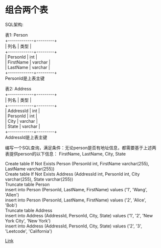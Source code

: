 <h1>组合两个表</h1>


SQL架构:

表1: Person</br>
+-------------+---------+</br>
| 列名         | 类型     |</br>
+-------------+---------+</br>
| PersonId    | int     |</br>
| FirstName   | varchar |</br>
| LastName    | varchar |</br>
+-------------+---------+</br>
PersonId是上表主键

表2: Address</br>
+-------------+---------+</br>
| 列名         | 类型    |</br>
+-------------+---------+</br>
| AddressId   | int     |</br>
| PersonId    | int     |</br>
| City        | varchar |</br>
| State       | varchar |</br>
+-------------+---------+</br>
AddressId是上表主键

编写一个SQL查询，满足条件：无论person是否有地址信息，都需要基于上述两表提供person的以下信息：
FirstName, LastName, City, State

Create table If Not Exists Person (PersonId int, FirstName varchar(255), LastName varchar(255))</br>
Create table If Not Exists Address (AddressId int, PersonId int, City varchar(255), State varchar(255))</br>
Truncate table Person</br>
insert into Person (PersonId, LastName, FirstName) values ('1', 'Wang', 'Allen')</br>
insert into Person (PersonId, LastName, FirstName) values ('2', 'Alice', 'Bob')</br>
Truncate table Address</br>
insert into Address (AddressId, PersonId, City, State) values ('1', '2', 'New York City', 'New York')</br>
insert into Address (AddressId, PersonId, City, State) values ('2', '3', 'Leetcode', 'California')</br>

[Link](https://leetcode-cn.com/problems/combine-two-tables/)
